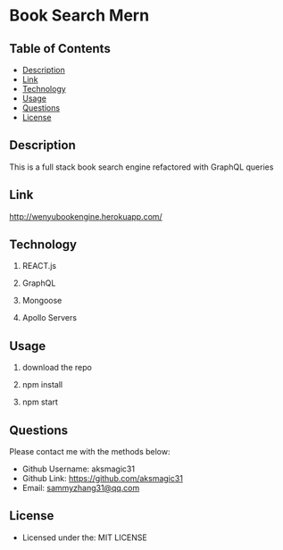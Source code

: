 # Book Search Mern

## Table of Contents
- [Description](#description)
- [Link](#Link)
- [Technology](#technology)
- [Usage](#usage)
- [Questions](#Questions)
- [License](#license)


## Description

This is a full stack book search engine refactored with GraphQL queries 

## Link
http://wenyubookengine.herokuapp.com/


## Technology

1. REACT.js

2. GraphQL

3. Mongoose

4. Apollo Servers

## Usage

1. download the repo

2. npm install

3. npm start

## Questions
Please contact me with the methods below:
- Github Username: aksmagic31
- Github Link: https://github.com/aksmagic31 
- Email: sammyzhang31@qq.com

## License

- Licensed under the:  MIT LICENSE
